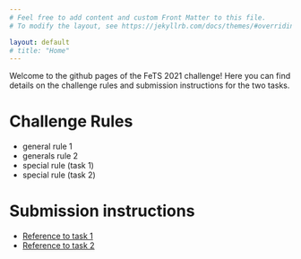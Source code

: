 ```yaml
---
# Feel free to add content and custom Front Matter to this file.
# To modify the layout, see https://jekyllrb.com/docs/themes/#overriding-theme-defaults

layout: default
# title: "Home"
---
```

Welcome to the github pages of the FeTS 2021 challenge! Here you can find details on the challenge rules and submission instructions for the two tasks.

# Challenge Rules
- general rule 1
- generals rule 2
- special rule (task 1)
- special rule (task 2)

# Submission instructions

- [Reference to task 1](/task1)
- [Reference to task 2](/task1)